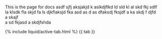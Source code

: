 ---
---

This is the page for docs asdf  sjfj aksjakjd k aslkdjflkd ld sld kl al skd fkj sdlf la klsdk fla skjd fa ls djkflaksjd fka
 asd  as
 d
 as dfaksdj fksjdf a ka skdj f djfd
 a skajf  
 a sd fkjasd  a
  skdjfshda

{% include liquid/active-tab.html %}
{{ tab }}
